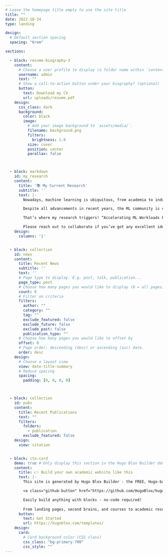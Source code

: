 ```yaml
---
# Leave the homepage title empty to use the site title
title: ""
date: 2022-10-24
type: landing

design:
  # Default section spacing
  spacing: "6rem"

sections:

  - block: resume-biography-3
    content:
      # Choose a user profile to display (a folder name within `content/authors/`)
      username: admin
      text: ""
      # Show a call-to-action button under your biography? (optional)
      button:
        text: Download my CV
        url: uploads/resume.pdf
    design:
      css_class: dark
      background:
        color: black
        image:
          # Add your image background to `assets/media/`.
          filename: background.png
          filters:
            brightness: 1.0
          size: cover
          position: center
          parallax: false



  - block: markdown
    id: my_research
    content:
      title: '📚 My Current Research'
      subtitle: ''
      text: |-
        Nowadays, machine learning is ubiquitous, from academia to industry. This miracle has revolutionized how we interact with technology and hastened the pace of innovation in everything we see around us.

        Despite all advancements in recent years, the ML community is challenged with some aspects of their job that somehow slow this expeditiously growing field: I) Model training is an I/O-Intensive process, requiring multiple epochs of giant-size data loading, while the speed of I/O subsystems is far behind the other system components. II) The impacts of fine-tuning hyper-parameters in frameworks on the performance of the applications have not been sufficiently debated among ML users.

        That’s where my research triggers! “Accelerating ML Workloads by Fine-Tuning In-Framework Data Loading Hyper-Parameters (Software Side) and Discovering Optimal Storage Architectures to Mitigate I/O Bottleneck (Hardware Side).”

        Please reach out to collaborate if you’ve got any excellent ideas 😃
    design:
      columns: '1'


  - block: collection
    id: news
    content:
      title: Recent News
      subtitle: ''
      text: ''
      # Page type to display. E.g. post, talk, publication...
      page_type: post
      # Choose how many pages you would like to display (0 = all pages)
      count: 0
      # Filter on criteria
      filters:
        author: ""
        category: ""
        tag: ""
        exclude_featured: false
        exclude_future: false
        exclude_past: false
        publication_type: ""
      # Choose how many pages you would like to offset by
      offset: 0
      # Page order: descending (desc) or ascending (asc) date.
      order: desc
    design:
      # Choose a layout view
      view: date-title-summary
      # Reduce spacing
      spacing:
        padding: [0, 0, 0, 0]



  - block: collection
    id: pubs
    content:
      title: Recent Publications
      text: ""
      filters:
        folders:
          - publication
        exclude_featured: false
    design:
      view: citation


  - block: cta-card
    demo: true # Only display this section in the Hugo Blox Builder demo site
    content:
      title: 👉 Build your own academic website like this
      text: |-
        This site is generated by Hugo Blox Builder - the FREE, Hugo-based open source website builder trusted by 250,000+ academics like you.

        <a class="github-button" href="https://github.com/HugoBlox/hugo-blox-builder" data-color-scheme="no-preference: light; light: light; dark: dark;" data-icon="octicon-star" data-size="large" data-show-count="true" aria-label="Star HugoBlox/hugo-blox-builder on GitHub">Star</a>

        Easily build anything with blocks - no-code required!
        
        From landing pages, second brains, and courses to academic resumés, conferences, and tech blogs.
      button:
        text: Get Started
        url: https://hugoblox.com/templates/
    design:
      card:
        # Card background color (CSS class)
        css_class: "bg-primary-700"
        css_style: ""
---
```


